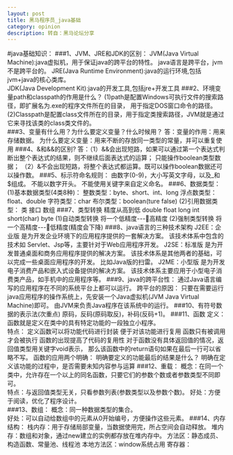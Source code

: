 ```yaml
---
layout: post
title: 黑马程序员_java基础
category: opinion
description: 转自：黑马论坛分享
--- 
```

#java基础知识：
###1、JVM、JRE和JDK的区别：
	JVM(Java Virtual Machine):java虚拟机，用于保证java的跨平台的特性。
				  java语言是跨平台，jvm不是跨平台的。
	JRE(Java Runtime Environment):java的运行环境,包括jvm+java的核心类库。	
	JDK(Java Development Kit):java的开发工具,包括jre+开发工具
###2、环境变量path和classpath的作用是什么？
	(1)path是配置Windows可执行文件的搜索路径，即扩展名为.exe的程序文件所在的目录，
	   用于指定DOS窗口命令的路径。
	(2)Classpath是配置class文件所在的目录，用于指定类搜索路径，JVM就是通过它来寻找该类的class类文件的。		
###3、变量有什么用？为什么要定义变量？什么时候用？
	  答：变量的作用：用来存储数据。
	    为什么要定义变量：用来不断的存放同一类型的常量，并可以重复使用
###4、&和&&的区别?
	答：（1）&&会出现短路，如果可以通过第一个表达式判断出整个表达式的结果，则不继续后面表达式的运算；
		 只能操作boolean类型数据；
	    （2）&不会出现短路，将整个表达式都运算。既可以操作boolean数据还可以操作数。
###5、标示符命名规则：
	由数字(0-9)，大小写英文字母，以及_和$组成。
	不能以数字开头。
	不能使用关键字来自定义命名。
###6、数据类型：
	(1)基本数据类型(4类8种)：
		整数类型：byte、short、int、long
		浮点数类型：float、double
		字符类型：char
		布尔类型：boolean(ture false)
	(2)引用数据类型：
		类
		接口
		数组
###7、类型转换
	精度从高到低  double  float  long  int  short(char)  byte 
	(1)自动类型转换  将一个低精度---高精度 
	(2)强制类型转换  将一个高精度---低精度(精度会下降)
###8、java语言的三种技术架构
	J2EE：企业版
	是为开发企业环境下的应用程序提供的一套解决方案。
	该技术体系中包含的技术如 Servlet、Jsp等，主要针对于Web应用程序开发。
	J2SE：标准版
	是为开发普通桌面和商务应用程序提供的解决方案。
	该技术体系是其他两者的基础，可以完成一些桌面应用程序的开发。
	比如Java版的扫雷。
	J2ME：小型版
	是为开发电子消费产品和嵌入式设备提供的解决方案。
	该技术体系主要应用于小型电子消费类产品，如手机中的应用程序等。
###9、java的跨平台性：
	通过Java语言编写的应用程序在不同的系统平台上都可以运行。
	跨平台的原因：
	只要在需要运行java应用程序的操作系统上，先安装一个Java虚拟机(JVM Java Virtual Machine)即可。
	由JVM来负责Java程序在该系统中的运行。
###10、有符号数据的表示法(次重点)
	原码，反码(原码取反)，补码(反码+1)。
###11、函数
	定义：函数就是定义在类中的具有特定功能的一段独立小程序。		
	特点：
		定义函数可以将功能代码进行封装
		便于对该功能进行复用
		函数只有被调用才会被执行
		函数的出现提高了代码的复用性
		对于函数没有具体返回值的情况，返回值类型用关键字void表示，
		那么该函数中的return语句如果在最后一行可以省略不写。
	函数的应用两个明确：
		明确要定义的功能最后的结果是什么？
		明确在定义该功能的过程中，是否需要未知内容参与运算
###12、重载：
	概念：在同一个类中，允许存在一个以上的同名函数，只要它们的参数个数或者参数类型不同即可。	
	特点：与返回值类型无关，只看参数列表(参数类型以及参数个数)。	
	好处：方便于阅读，优化了程序设计。		
###13、数组：
	概念：同一种数据类型的集合。	
	好处：可以自动给数组中的元素从0开始编号，方便操作这些元素。
###14、内存结构：
	栈内存：用于存储局部变量，当数据使用完，所占空间会自动释放。
	堆内存：数组和对象，通过new建立的实例都存放在堆内存中。
	方法区：静态成员、构造函数、常量池、线程池
	本地方法区：window系统占用
	寄存器：
